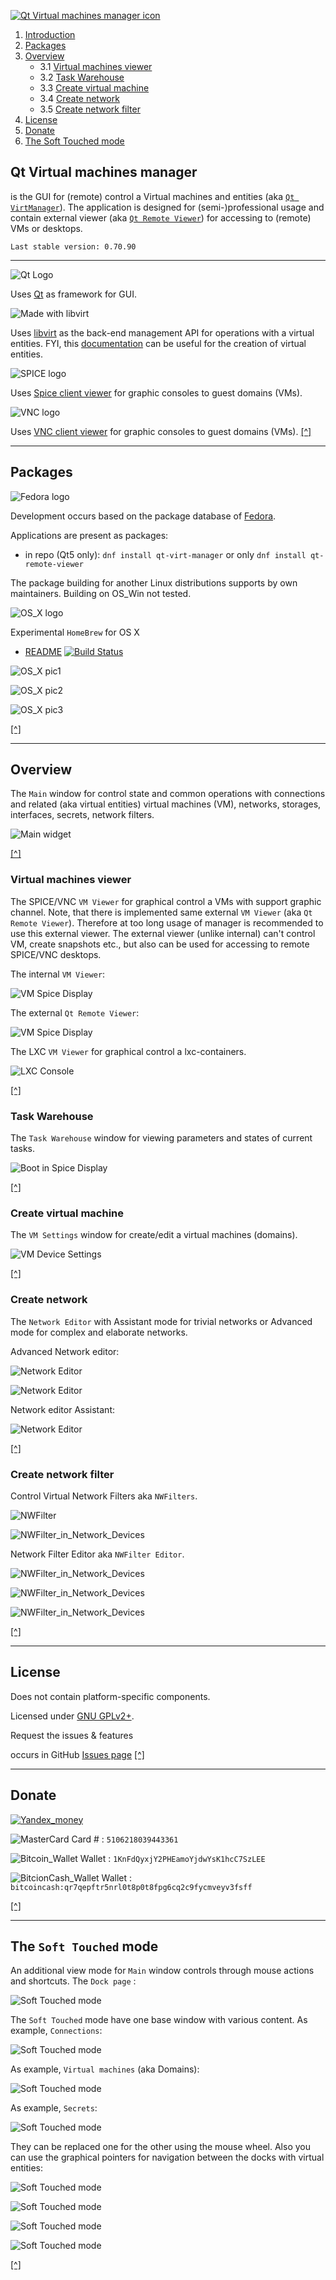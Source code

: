 <meta name="ocs-site-verification" content="ba9d219365f62cbdadc0b356f1be1252" />

[![Qt Virtual machines manager icon](https://f1ash.fedorapeople.org/Pictures/virtual-engineering.png)](#top)


1. [Introduction](#qt-virtual-machines-manager)  
2. [Packages](#packages)
3. [Overview](#overview)
   * 3.1 [Virtual machines viewer](#virtual-machines-viewer)
   * 3.2 [Task Warehouse](#task-warehouse)
   * 3.3 [Create virtual machine](#create-virtual-machine)
   * 3.4 [Create network](#create-network)
   * 3.5 [Create network filter](#create-network-filter)
4. [License](#license)
5. [Donate](#donate)
6. [The Soft Touched mode](#the-soft-touched-mode)

## Qt Virtual machines manager

is the GUI for (remote) control a Virtual machines and entities (aka [`Qt VirtManager`](#overview)). The application is designed for (semi-)professional usage and contain external viewer (aka [`Qt Remote Viewer`](#virtual-machines-viewer)) for accessing to (remote) VMs or desktops.

`Last stable version: 0.70.90`

***

![Qt Logo](http://d3hp9ud7yvwzy0.cloudfront.net/wp-content/themes/oneqt/images/favicon.ico.gzip)

Uses [Qt](http://www.qt.io) as framework for GUI.

![Made with libvirt](http://libvirt.org/madeWith.png)

Uses [libvirt](http://libvirt.org/index.html) as the back-end management API for operations with a virtual entities. FYI, this [documentation](https://libvirt.org/format.html) can be useful for the creation of virtual entities.

![SPICE logo](http://www.spice-space.org/images/favicon.png)

Uses [Spice client viewer](http://www.spice-space.org) for graphic consoles
to guest domains (VMs).

![VNC logo]( https://raw.githubusercontent.com/F1ash/qt-virt-manager/gh-pages/images/vnc_logo.png )

Uses [VNC client viewer](https://en.wikipedia.org/wiki/Virtual_Network_Computing) for graphic consoles to guest domains (VMs). [[^]](#top)

***
## Packages
![Fedora logo](https://getfedora.org/static/images/fedora-logotext.png)

Development occurs based on the package database of [Fedora](https://fedoraproject.org).

Applications are present as packages:

 * in repo (Qt5 only): `dnf install qt-virt-manager` or only
 `dnf install qt-remote-viewer`

 The package building for another Linux distributions supports by own maintainers. Building on OS_Win not tested.

![OS_X logo](https://upload.wikimedia.org/wikipedia/en/4/45/Mac_Finder_icon_%28OS_X_Yosemite%29.png)

Experimental `HomeBrew` for OS X
  
  * [README](https://github.com/F1ash/homebrew-qt-virt-manager) [![Build Status](https://travis-ci.org/F1ash/qt-virt-manager.svg?branch=master)](https://travis-ci.org/F1ash/qt-virt-manager)

![OS_X pic1]( https://raw.githubusercontent.com/F1ash/qt-virt-manager/gh-pages/images/L7ogDY6.png )

![OS_X pic2]( https://raw.githubusercontent.com/F1ash/qt-virt-manager/gh-pages/images/80zviaa.png )

![OS_X pic3]( https://raw.githubusercontent.com/F1ash/qt-virt-manager/gh-pages/images/TmJPIv2.png )

 [[^]](#top)

***
## Overview

The `Main` window for control state and common operations with connections and related (aka virtual entities) virtual machines (VM), networks, storages, interfaces, secrets, network filters.

![Main widget]( https://raw.githubusercontent.com/F1ash/qt-virt-manager/gh-pages/images/snapshot12.png )

 [[^]](#top)

### Virtual machines viewer
The SPICE/VNC `VM Viewer` for graphical control a VMs with support graphic channel.
Note, that there is implemented same external `VM Viewer` (aka `Qt Remote Viewer`).  Therefore at too long usage of manager is recommended to use this external viewer. The external viewer (unlike internal) can't control VM, create snapshots etc., but also can be used for accessing to remote SPICE/VNC desktops.

The internal `VM Viewer`:

![VM Spice Display](https://raw.githubusercontent.com/F1ash/qt-virt-manager/gh-pages/images/snapshot14.png)

The external `Qt Remote Viewer`:

![VM Spice Display](https://raw.githubusercontent.com/F1ash/qt-virt-manager/gh-pages/images/snapshot59.png)

The LXC `VM Viewer` for graphical control a lxc-containers.

![LXC Console](https://raw.githubusercontent.com/F1ash/qt-virt-manager/gh-pages/images/snapshot15.png)

 [[^]](#top)

### Task Warehouse
The `Task Warehouse` window for viewing parameters and states of current tasks.

![Boot in Spice Display](https://raw.githubusercontent.com/F1ash/qt-virt-manager/gh-pages/images/snapshot24.png)

 [[^]](#top)

### Create virtual machine
The `VM Settings` window for create/edit a virtual machines (domains).

![VM Device Settings](https://raw.githubusercontent.com/F1ash/qt-virt-manager/gh-pages/images/snapshot18.png)

 [[^]](#top)

### Create network
The `Network Editor` with Assistant mode for trivial networks or Advanced mode for complex and elaborate networks.

Advanced Network editor:

![Network Editor](https://raw.githubusercontent.com/F1ash/qt-virt-manager/gh-pages/images/snapshot40.png)

![Network Editor](https://raw.githubusercontent.com/F1ash/qt-virt-manager/gh-pages/images/snapshot41.png)

Network editor Assistant:

![Network Editor](https://raw.githubusercontent.com/F1ash/qt-virt-manager/gh-pages/images/snapshot42.png)

 [[^]](#top)

### Create network filter
Control Virtual Network Filters aka `NWFilters`.

![NWFilter](https://raw.githubusercontent.com/F1ash/qt-virt-manager/gh-pages/images/snapshot50.png)

![NWFilter_in_Network_Devices](https://raw.githubusercontent.com/F1ash/qt-virt-manager/gh-pages/images/snapshot52.png)

Network Filter Editor aka `NWFilter Editor`.

![NWFilter_in_Network_Devices](https://raw.githubusercontent.com/F1ash/qt-virt-manager/gh-pages/images/snapshot55.png)

![NWFilter_in_Network_Devices](https://raw.githubusercontent.com/F1ash/qt-virt-manager/gh-pages/images/snapshot56.png)

![NWFilter_in_Network_Devices](https://raw.githubusercontent.com/F1ash/qt-virt-manager/gh-pages/images/snapshot57.png)

 [[^]](#top)

***
## License

Does not contain platform-specific components.

Licensed under [GNU GPLv2+](http://www.gnu.org/licenses/).

Request the issues & features

occurs in GitHub [Issues page](https://github.com/F1ash/qt-virt-manager/issues) [[^]](#top)

***
## Donate

[![Yandex_money](https://raw.githubusercontent.com/F1ash/qt-virt-manager/master/src/icons/128x128/actions/yandex_money.png)](https://money.yandex.ru/embed/donate.xml?account=410014229313543&quickpay=donate&payment-type-choice=on&mobile-payment-type-choice=on&default-sum=300&targets=Donation+for+develop&target-visibility=on&project-name=QtVirtManager&project-site=http://f1ash.github.io/qt-virt-manager&button-text=01)

![MasterCard](https://raw.githubusercontent.com/F1ash/qt-virt-manager/master/src/icons/128x128/actions/mastercard.png) Card # : `5106218039443361`

![Bitcoin_Wallet](https://raw.githubusercontent.com/F1ash/qt-virt-manager/master/src/icons/128x128/actions/electrum.png) Wallet : `1KnFdQyxjY2PHEamoYjdwYsK1hcC7SzLEE`

![BitcionCash_Wallet](https://raw.githubusercontent.com/F1ash/qt-virt-manager/master/src/icons/128x128/actions/electron-cash.png) Wallet : `bitcoincash:qr7qepftr5nrl0t8p0t8fpg6cq2c9fycmveyv3fsff`

 [[^]](#top)

***

## The `Soft Touched` mode

An additional view mode for `Main` window controls through mouse actions and shortcuts. The `Dock page` :

![Soft Touched mode](https://raw.githubusercontent.com/F1ash/qt-virt-manager/gh-pages/images/snapshot27.png)

The `Soft Touched` mode have one base window with various content.
As example, `Connections`:

![Soft Touched mode](https://raw.githubusercontent.com/F1ash/qt-virt-manager/gh-pages/images/snapshot30.png)

As example, `Virtual machines` (aka Domains):

![Soft Touched mode](https://raw.githubusercontent.com/F1ash/qt-virt-manager/gh-pages/images/snapshot29.png)

As example, `Secrets`:

![Soft Touched mode](https://raw.githubusercontent.com/F1ash/qt-virt-manager/gh-pages/images/snapshot28.png)


They can be replaced one for the other using the mouse wheel. Also you can use the graphical pointers for navigation between the docks with virtual entities:


![Soft Touched mode](https://raw.githubusercontent.com/F1ash/qt-virt-manager/gh-pages/images/snapshot31.png)


![Soft Touched mode](https://raw.githubusercontent.com/F1ash/qt-virt-manager/gh-pages/images/snapshot32.png)


![Soft Touched mode](https://raw.githubusercontent.com/F1ash/qt-virt-manager/gh-pages/images/snapshot33.png)

![Soft Touched mode](https://raw.githubusercontent.com/F1ash/qt-virt-manager/gh-pages/images/snapshot34.png)

 [[^]](#top)
